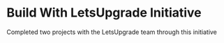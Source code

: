 # Build With LetsUpgrade Initiative

Completed two projects with the LetsUpgrade team through this initiative
